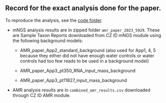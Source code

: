 ## Record for the exact analysis done for the paper. 

To reproduce the analysis, see the [code folder](https://github.com/chanzuckerberg/czid-amr-manuscript-2024/tree/main/code). 

- mNGS analysis results are in zipped folder `amr_paper_2023_5929`. These are Sample Taxon Reports downloaded from CZ ID mNGS module using the following background models:

  - AMR_paper_App2_standard_background (also used for App1, 4, 5 because they either did not have enough water controls or water controls had too few reads to be used in a background model)

  - AMR_paper_App3_pt350_RNA_input_mass_background 

  - AMR_paper_App3_pt11827_input_mass_background

- AMR analysis results are in `combined_amr_results.csv` downloaded through CZ ID AMR module. 

